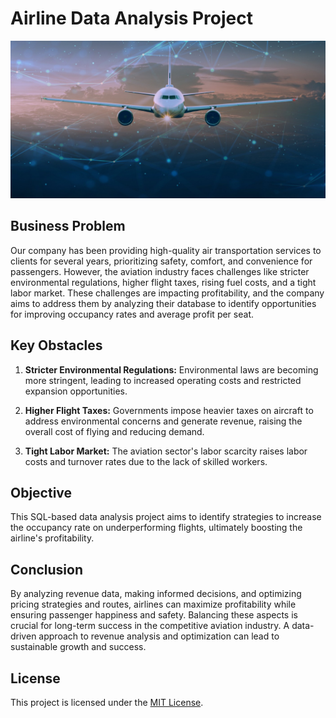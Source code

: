 # Airline Data Analysis Project
![Airline](https://github.com/Riyal11/image/blob/ce653f8403710c033406ad81011270f4d92029b9/airline.jpeg)

## Business Problem

Our company has been providing high-quality air transportation services to clients for several years, prioritizing safety, comfort, and convenience for passengers. However, the aviation industry faces challenges like stricter environmental regulations, higher flight taxes, rising fuel costs, and a tight labor market. These challenges are impacting profitability, and the company aims to address them by analyzing their database to identify opportunities for improving occupancy rates and average profit per seat.

## Key Obstacles

1. **Stricter Environmental Regulations:** Environmental laws are becoming more stringent, leading to increased operating costs and restricted expansion opportunities.

2. **Higher Flight Taxes:** Governments impose heavier taxes on aircraft to address environmental concerns and generate revenue, raising the overall cost of flying and reducing demand.

3. **Tight Labor Market:** The aviation sector's labor scarcity raises labor costs and turnover rates due to the lack of skilled workers.

## Objective

This SQL-based data analysis project aims to identify strategies to increase the occupancy rate on underperforming flights, ultimately boosting the airline's profitability.

## Conclusion

By analyzing revenue data, making informed decisions, and optimizing pricing strategies and routes, airlines can maximize profitability while ensuring passenger happiness and safety. Balancing these aspects is crucial for long-term success in the competitive aviation industry. A data-driven approach to revenue analysis and optimization can lead to sustainable growth and success.

## License

This project is licensed under the [MIT License](LICENSE).
